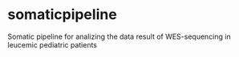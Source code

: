 # somaticpipeline
Somatic pipeline for analizing the data result of WES-sequencing in leucemic pediatric patients
